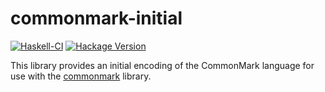 # commonmark-initial

[![Haskell-CI](https://github.com/henrytill/commonmark-initial/actions/workflows/haskell-ci.yml/badge.svg)](https://github.com/henrytill/commonmark-initial/actions/workflows/haskell-ci.yml)
[![Hackage Version](https://img.shields.io/hackage/v/commonmark-initial)](https://hackage.haskell.org/package/commonmark-initial)

This library provides an initial encoding of the CommonMark language
for use with the [commonmark](https://hackage.haskell.org/package/commonmark)
library.

